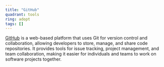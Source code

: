 ```yaml
---
title: "GitHub"
quadrant: tools
ring: adopt
tags: []
---
```

[GitHub](https://github.com) is a web-based platform that uses Git for version control and collaboration, allowing developers to store, 
manage, and share code repositories. It provides tools for issue tracking, project management, and team collaboration, 
making it easier for individuals and teams to work on software projects together.
